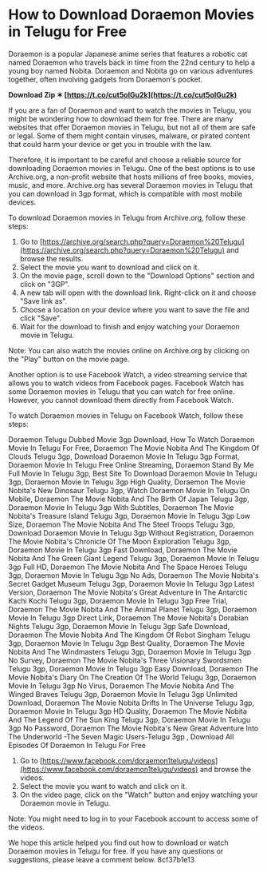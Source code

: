
 
# How to Download Doraemon Movies in Telugu for Free
 
Doraemon is a popular Japanese anime series that features a robotic cat named Doraemon who travels back in time from the 22nd century to help a young boy named Nobita. Doraemon and Nobita go on various adventures together, often involving gadgets from Doraemon's pocket.
 
**Download Zip ✶ [https://t.co/cut5olGu2k](https://t.co/cut5olGu2k)**


 
If you are a fan of Doraemon and want to watch the movies in Telugu, you might be wondering how to download them for free. There are many websites that offer Doraemon movies in Telugu, but not all of them are safe or legal. Some of them might contain viruses, malware, or pirated content that could harm your device or get you in trouble with the law.
 
Therefore, it is important to be careful and choose a reliable source for downloading Doraemon movies in Telugu. One of the best options is to use Archive.org, a non-profit website that hosts millions of free books, movies, music, and more. Archive.org has several Doraemon movies in Telugu that you can download in 3gp format, which is compatible with most mobile devices.
 
To download Doraemon movies in Telugu from Archive.org, follow these steps:
 
1. Go to [https://archive.org/search.php?query=Doraemon%20Telugu](https://archive.org/search.php?query=Doraemon%20Telugu) and browse the results.
2. Select the movie you want to download and click on it.
3. On the movie page, scroll down to the "Download Options" section and click on "3GP".
4. A new tab will open with the download link. Right-click on it and choose "Save link as".
5. Choose a location on your device where you want to save the file and click "Save".
6. Wait for the download to finish and enjoy watching your Doraemon movie in Telugu.

Note: You can also watch the movies online on Archive.org by clicking on the "Play" button on the movie page.
 
Another option is to use Facebook Watch, a video streaming service that allows you to watch videos from Facebook pages. Facebook Watch has some Doraemon movies in Telugu that you can watch for free online. However, you cannot download them directly from Facebook Watch.
 
To watch Doraemon movies in Telugu on Facebook Watch, follow these steps:
 
Doraemon Telugu Dubbed Movie 3gp Download,  How To Watch Doraemon Movie In Telugu For Free,  Doraemon The Movie Nobita And The Kingdom Of Clouds Telugu 3gp,  Download Doraemon Movie In Telugu 3gp Format,  Doraemon Movie In Telugu Free Online Streaming,  Doraemon Stand By Me Full Movie In Telugu 3gp,  Best Site To Download Doraemon Movie In Telugu 3gp,  Doraemon Movie In Telugu 3gp High Quality,  Doraemon The Movie Nobita's New Dinosaur Telugu 3gp,  Watch Doraemon Movie In Telugu On Mobile,  Doraemon The Movie Nobita And The Birth Of Japan Telugu 3gp,  Doraemon Movie In Telugu 3gp With Subtitles,  Doraemon The Movie Nobita's Treasure Island Telugu 3gp,  Doraemon Movie In Telugu 3gp Low Size,  Doraemon The Movie Nobita And The Steel Troops Telugu 3gp,  Download Doraemon Movie In Telugu 3gp Without Registration,  Doraemon The Movie Nobita's Chronicle Of The Moon Exploration Telugu 3gp,  Doraemon Movie In Telugu 3gp Fast Download,  Doraemon The Movie Nobita And The Green Giant Legend Telugu 3gp,  Doraemon Movie In Telugu 3gp Full HD,  Doraemon The Movie Nobita And The Space Heroes Telugu 3gp,  Doraemon Movie In Telugu 3gp No Ads,  Doraemon The Movie Nobita's Secret Gadget Museum Telugu 3gp,  Doraemon Movie In Telugu 3gp Latest Version,  Doraemon The Movie Nobita's Great Adventure In The Antarctic Kachi Kochi Telugu 3gp,  Doraemon Movie In Telugu 3gp Free Trial,  Doraemon The Movie Nobita And The Animal Planet Telugu 3gp,  Doraemon Movie In Telugu 3gp Direct Link,  Doraemon The Movie Nobita's Dorabian Nights Telugu 3gp,  Doraemon Movie In Telugu 3gp Safe Download,  Doraemon The Movie Nobita And The Kingdom Of Robot Singham Telugu 3gp,  Doraemon Movie In Telugu 3gp Best Quality,  Doraemon The Movie Nobita And The Windmasters Telugu 3gp,  Doraemon Movie In Telugu 3gp No Survey,  Doraemon The Movie Nobita's Three Visionary Swordsmen Telugu 3gp,  Doraemon Movie In Telugu 3gp Easy Download,  Doraemon The Movie Nobita's Diary On The Creation Of The World Telugu 3gp,  Doraemon Movie In Telugu 3gp No Virus,  Doraemon The Movie Nobita And The Winged Braves Telugu 3gp,  Doraemon Movie In Telugu 3gp Unlimited Download,  Doraemon The Movie Nobita Drifts In The Universe Telugu 3gp,  Doraemon Movie In Telugu 3gp HD Quality,  Doraemon The Movie Nobita And The Legend Of The Sun King Telugu 3gp,  Doraemon Movie In Telugu 3gp No Password,  Doraemon The Movie Nobita's New Great Adventure Into The Underworld -The Seven Magic Users-Telugu 3gp ,  Download All Episodes Of Doraemon In Telugu For Free

1. Go to [https://www.facebook.com/doraemon1telugu/videos](https://www.facebook.com/doraemon1telugu/videos) and browse the videos.
2. Select the movie you want to watch and click on it.
3. On the video page, click on the "Watch" button and enjoy watching your Doraemon movie in Telugu.

Note: You might need to log in to your Facebook account to access some of the videos.
 
We hope this article helped you find out how to download or watch Doraemon movies in Telugu for free. If you have any questions or suggestions, please leave a comment below.
 8cf37b1e13
 
